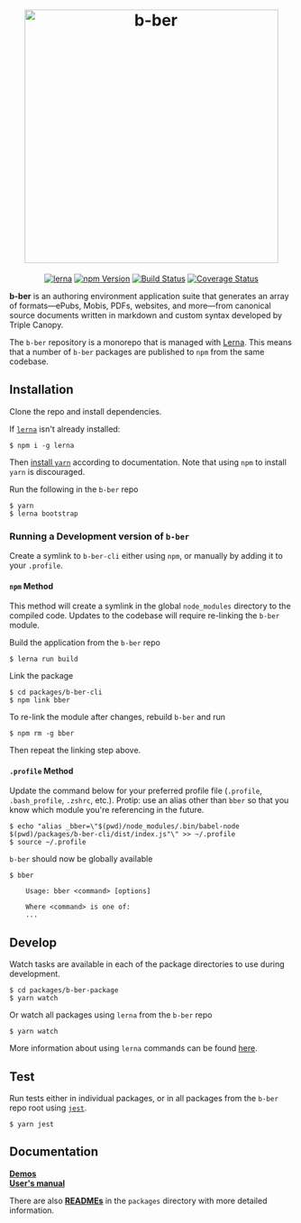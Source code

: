 <h1 align="center">
    <img alt="b-ber" src="https://user-images.githubusercontent.com/4243474/38133122-2af4f794-340e-11e8-8ac9-9b46afecfd9b.png" width="450">
</h1>

<p align="center">
<a href="https://lernajs.io/" rel="nofollow"><img src="https://camo.githubusercontent.com/ecafd86d8356a1adc60fb4fd393bcc7584187f99/68747470733a2f2f696d672e736869656c64732e696f2f62616467652f6d61696e7461696e6564253230776974682d6c65726e612d6363303066662e737667" alt="lerna" data-canonical-src="https://img.shields.io/badge/maintained%20with-lerna-cc00ff.svg" style="max-width:100%;"></a>
<a href="https://badge.fury.io/js/b-ber" rel="nofollow"><img src="https://camo.githubusercontent.com/39a84f89aa30b693d74ef2d7e9458eabefecbeeb/68747470733a2f2f62616467652e667572792e696f2f6a732f622d6265722e737667" alt="npm Version" data-canonical-src="https://badge.fury.io/js/b-ber.svg" style="max-width:100%;"></a>
<a href="https://travis-ci.com/triplecanopy/b-ber" rel="nofollow"><img src="https://camo.githubusercontent.com/daa5cbc9c439f3359f3e965cac4accc72b13334d/68747470733a2f2f7472617669732d63692e636f6d2f747269706c6563616e6f70792f622d6265722e7376673f746f6b656e3d64357358714d7058456279347638793277454e50266272616e63683d6d6173746572" alt="Build Status" data-canonical-src="https://travis-ci.com/triplecanopy/b-ber.svg?token=d5sXqMpXEby4v8y2wENP&amp;branch=master" style="max-width:100%;"></a>
<a href="https://coveralls.io/r/%3Caccount%3E/%3Crepository%3E?branch=master" rel="nofollow"><img src="https://camo.githubusercontent.com/7486c7bf19a1b36a8c836f81e02453b9f84598e0/68747470733a2f2f636f766572616c6c732e696f2f7265706f732f747269706c6563616e6f70792f622d6265722f62616467652e7376673f6272616e63683d6d6173746572" alt="Coverage Status" data-canonical-src="https://coveralls.io/repos/triplecanopy/b-ber/badge.svg?branch=master" style="max-width:100%;"></a>
</p>

**b-ber** is an authoring environment application suite that generates an array of formats—ePubs, Mobis, PDFs, websites, and more—from canonical source documents written in markdown and custom syntax developed by Triple Canopy.

The `b-ber` repository is a monorepo that is managed with [Lerna](https://lernajs.io/). This means that a number of `b-ber` packages are published to `npm` from the same codebase.

## Installation 

Clone the repo and install dependencies.

If [`lerna`](https://github.com/lerna/lerna/) isn't already installed:

```console
$ npm i -g lerna
```

Then [install `yarn`](https://yarnpkg.com/en/docs/install/) according to documentation.  Note that using `npm` to install `yarn` is discouraged.

Run the following in the `b-ber` repo

```console
$ yarn
$ lerna bootstrap
```

### Running a Development version of `b-ber`

Create a symlink to `b-ber-cli` either using `npm`, or manually by adding it to your `.profile`.

#### `npm` Method

This method will create a symlink in the global `node_modules` directory to the compiled code. Updates to the codebase will require re-linking the `b-ber` module.

Build the application from the `b-ber` repo

```console
$ lerna run build
```

Link the package

```console
$ cd packages/b-ber-cli
$ npm link bber
```

To re-link the module after changes, rebuild `b-ber` and run 

```console
$ npm rm -g bber
```

Then repeat the linking step above.

#### `.profile` Method

Update the command below for your preferred profile file (`.profile`, `.bash_profile`, `.zshrc`, etc.). Protip: use an alias other than `bber` so that you know which module you're referencing in the future.

```console
$ echo "alias _bber=\"$(pwd)/node_modules/.bin/babel-node $(pwd)/packages/b-ber-cli/dist/index.js"\" >> ~/.profile
$ source ~/.profile
```

`b-ber` should now be globally available

```console
$ bber

    Usage: bber <command> [options]

    Where <command> is one of:
    ...

```

## Develop

Watch tasks are available in each of the package directories to use during development.

```console
$ cd packages/b-ber-package
$ yarn watch
```

Or watch all packages using `lerna` from the `b-ber` repo

```console
$ yarn watch
```

More information about using `lerna` commands can be found [here](https://github.com/lerna/lerna/).

## Test

Run tests either in individual packages, or in all packages from the `b-ber` repo root using [`jest`](https://facebook.github.io/jest/).

```console
$ yarn jest
```

## Documentation

**[Demos](https://github.com/triplecanopy/b-ber/tree/master/demos)**        
**[User's manual](https://github.com/triplecanopy/b-ber/wiki)**

There are also **[READMEs](https://github.com/triplecanopy/b-ber/tree/master/packages)** in the `packages` directory with more detailed information.
